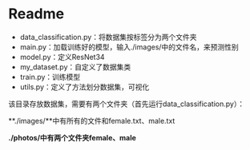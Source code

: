 # Readme

* data_classification.py：将数据集按标签分为两个文件夹
* main.py：加载训练好的模型，输入./images/中的文件名，来预测性别
* model.py：定义ResNet34
* my_dataset.py：自定义了数据集类
* train.py：训练模型
* utils.py：定义了方法划分数据集，可视化

该目录存放数据集，需要有两个文件夹（首先运行data_classification.py）：

**./images/**中有所有的文件和female.txt、male.txt           

**./photos/**中有两个文件夹**female、male**


